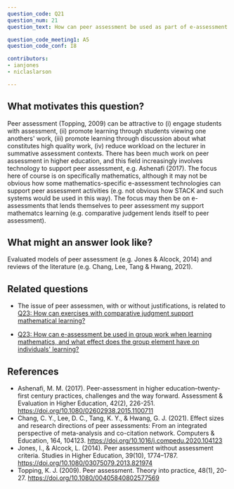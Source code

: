 ```yaml
---
question_code: Q21 
question_num: 21 
question_text: How can peer assessment be used as part of e-assessment of mathematics? 

question_code_meeting1: A5 
question_code_conf: I8 

contributors: 
- ianjones
- niclaslarson

---
```


## What motivates this question?

Peer assessment (Topping, 2009) can be attractive to (i) engage students with assessment, (ii) promote learning through students viewing one anothers' work, (iii) promote learning through discussion about what constitutes high quality work, (iv) reduce workload on the lecturer in summative assessment contexts. There has been much work on peer assessment in higher education, and this field increasingly involves technology to support peer assessment, e.g. Ashenafi (2017). The focus here of course is on specifically mathematics, although it may not be obvious how some mathematics-specific e-assessment technologies can support peer assessment activities (e.g. not obvious how STACK and such systems would be used in this way). The focus may then be on e-assessments that lends themselves to peer assessment my support mathematcs learning (e.g. comparative judgement lends itself to peer assessment).

## What might an answer look like?

Evaluated models of peer assessment (e.g. Jones & Alcock, 2014) and reviews of the literature (e.g. Chang, Lee, Tang & Hwang, 2021).

## Related questions

* The issue of peer assessmen, with or without justifications, is related to [Q23: How can exercises with comparative judgment support mathematical learning?](Q23)
- [Q23: How can e-assessment be used in group work when learning mathematics, and what effect does the group element have on individuals' learning?](Q23)

## References
* Ashenafi, M. M. (2017). Peer-assessment in higher education–twenty-first century practices, challenges and the way forward. Assessment & Evaluation in Higher Education, 42(2), 226-251. https://doi.org/10.1080/02602938.2015.1100711 
* Chang, C. Y., Lee, D. C., Tang, K. Y., & Hwang, G. J. (2021). Effect sizes and research directions of peer assessments: From an integrated perspective of meta-analysis and co-citation network. Computers & Education, 164, 104123. https://doi.org/10.1016/j.compedu.2020.104123 
* Jones, I., & Alcock, L. (2014). Peer assessment without assessment criteria. Studies in Higher Education, 39(10), 1774–1787. https://doi.org/10.1080/03075079.2013.821974
* Topping, K. J. (2009). Peer assessment. Theory into practice, 48(1), 20-27. https://doi.org/10.1080/00405840802577569 
